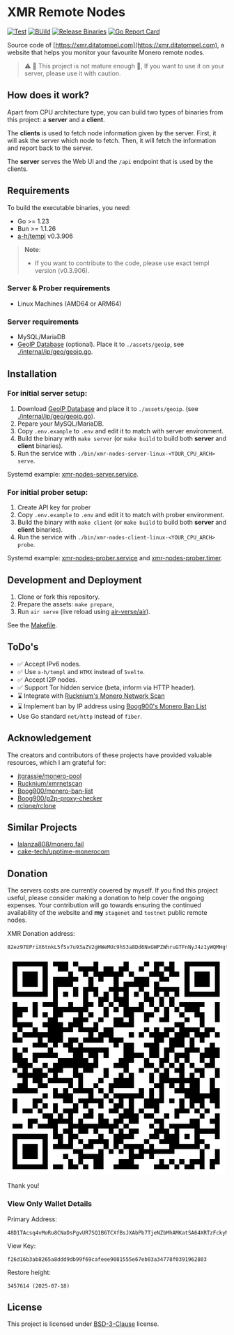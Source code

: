 # XMR Remote Nodes

[![Test](https://github.com/ditatompel/xmr-remote-nodes/actions/workflows/test.yml/badge.svg)](https://github.com/ditatompel/xmr-remote-nodes/actions/workflows/test.yml)
[![BUild](https://github.com/ditatompel/xmr-remote-nodes/actions/workflows/build.yml/badge.svg)](https://github.com/ditatompel/xmr-remote-nodes/actions/workflows/build.yml)
[![Release Binaries](https://github.com/ditatompel/xmr-remote-nodes/actions/workflows/release.yml/badge.svg)](https://github.com/ditatompel/xmr-remote-nodes/actions/workflows/release.yml)
[![Go Report Card](https://goreportcard.com/badge/github.com/ditatompel/xmr-remote-nodes)](https://goreportcard.com/report/github.com/ditatompel/xmr-remote-nodes)

Source code of [https://xmr.ditatompel.com](https://xmr.ditatompel.com),
a website that helps you monitor your favourite Monero remote nodes.

> :warning: :construction: This project is not mature enough :construction:,
> If you want to use it on your server, please use it with caution.

## How does it work?

Apart from CPU architecture type, you can build two types of binaries from
this project: a **server** and a **client**.

The **clients** is used to fetch node information given by the server. First,
it will ask the server which node to fetch. Then, it will fetch the information
and report back to the server.

The **server** serves the Web UI and the `/api` endpoint that is used by the
clients.

## Requirements

To build the executable binaries, you need:

- Go >= 1.23
- Bun >= 1.1.26
- [a-h/templ][templ-repo] v0.3.906

> **Note**:
>
> - If you want to contribute to the code, please use exact templ version
>   (v0.3.906).

### Server & Prober requirements

- Linux Machines (AMD64 or ARM64)

### Server requirements

- MySQL/MariaDB
- [GeoIP Database][geoip-doc] (optional). Place it to `./assets/geoip`,
  see [./internal/ip/geo/geoip.go](./internal/ip/geo/geoip.go).

## Installation

### For initial server setup:

1. Download [GeoIP Database][geoip-doc] and place it to `./assets/geoip`.
   (see [./internal/ip/geo/geoip.go](./internal/ip/geo/geoip.go)).
2. Pepare your MySQL/MariaDB.
3. Copy `.env.example` to `.env` and edit it to match with server environment.
4. Build the binary with `make server` (or `make build` to build both
   **server** and **client** binaries).
5. Run the service with `./bin/xmr-nodes-server-linux-<YOUR_CPU_ARCH> serve`.

Systemd example: [xmr-nodes-server.service][server-systemd-service].

### For initial prober setup:

1. Create API key for prober
2. Copy `.env.example` to `.env` and edit it to match with prober environment.
3. Build the binary with `make client` (or `make build` to build both
   **server** and **client** binaries).
4. Run the service with `./bin/xmr-nodes-client-linux-<YOUR_CPU_ARCH> probe`.

Systemd example: [xmr-nodes-prober.service][prober-systemd-service] and
[xmr-nodes-prober.timer][prober-systemd-timer].

## Development and Deployment

1. Clone or fork this repository.
2. Prepare the assets: `make prepare`,
3. Run `air serve` (live reload using [air-verse/air][air-repo]).

See the [Makefile](./Makefile).

## ToDo's

- :white_check_mark: Accept IPv6 nodes.
- :white_check_mark: Use `a-h/templ` and `HTMX` instead of `Svelte`.
- :white_check_mark: Accept I2P nodes.
- :white_check_mark: Support Tor hidden service (beta, inform via HTTP header).
- :hourglass: Integrate with [Rucknium's Monero Network Scan][rucknium-network-scan]
- :hourglass: Implement ban by IP address using [Boog900's Monero Ban List][boog900-ban-list]
- Use Go standard `net/http` instead of `fiber`.

## Acknowledgement

The creators and contributors of these projects have provided valuable
resources, which I am grateful for:

- [jtgrassie/monero-pool][jtgrassie-monero-pool]
- [Rucknium/xmrnetscan][rucknium-network-scan-repo]
- [Boog900/monero-ban-list][boog900-ban-list]
- [Boog900/p2p-proxy-checker][boog900-p2p-proxy-checker]
- [rclone/rclone][rclone]

## Similar Projects

- [lalanza808/monero.fail][monerofail-repo]
- [cake-tech/upptime-monerocom][uptime-monerocom-repo]

## Donation

The servers costs are currently covered by myself. If you find this project
useful, please consider making a donation to help cover the ongoing expenses.
Your contribution will go towards ensuring the continued availability of the
website and **my** `stagenet` and `testnet` public remote nodes.

XMR Donation address:

```plain
82ez97EPriX6tnkL5fSv7u93aZV2gHWeMUc9hS3a8Dd6NxGWPZWhruGTFnNyJ4z1yWQMHgtA81i9h9vq7HWoKZLk9EzWryD
```

![](./internal/handler/views/assets/img/monerotip.png)

Thank you!

### View Only Wallet Details

Primary Address:

```
48D1TAcsq4vMoRu8CNaDsPgvUR7SQ1B6TCXfBsJXAbPb7TjeNZbMhAMKatSA64XRTzFckyMcaF19U8Ejr9wy8iwnTCAUU8x
```

View Key:

```
f26d16b3ab8265a8ddd9db99f69cafeee9081555e67eb03a34778f0391962803
```

Restore height:

```
3457614 (2025-07-18)
```

## License

This project is licensed under [BSD-3-Clause](./LICENSE) license.

[templ-repo]: https://github.com/a-h/templ "a-h/templ GitHub repository"
[geoip-doc]: https://dev.maxmind.com/geoip/geolite2-free-geolocation-data/ "GeoLite2 Free documentation"
[server-systemd-service]: ./deployment/init/xmr-nodes-server.service "systemd service example for server"
[prober-systemd-service]: ./deployment/init/xmr-nodes-prober.service "systemd service example for prober"
[prober-systemd-timer]: ./deployment/init/xmr-nodes-prober.timer "systemd timer example for prober"
[air-repo]: https://github.com/air-verse/air "Air - Live reload for Go apps"
[jtgrassie-monero-pool]: https://github.com/jtgrassie/monero-pool "A Monero mining pool server written in C"
[rclone]: https://github.com/rclone/rclone "rclone GitHub repository"
[monerofail-repo]: https://github.com/lalanza808/monero.fail "Lalanza808's monero.fail GitHub repository"
[uptime-monerocom-repo]: https://github.com/cake-tech/upptime-monerocom "monero.com uptime GitHub repository"
[rucknium-network-scan]: https://moneronet.info/ "Rucknium's Monero Network Scan"
[rucknium-network-scan-repo]: https://github.com/Rucknium/xmrnetscan "Rucknium's Monero Network Scan Source Code"
[boog900-ban-list]: https://github.com/Boog900/monero-ban-list "Boog900's Monero Ban List"
[boog900-p2p-proxy-checker]: https://github.com/Boog900/p2p-proxy-checker "Boog900's P2P Proxy Checker"
